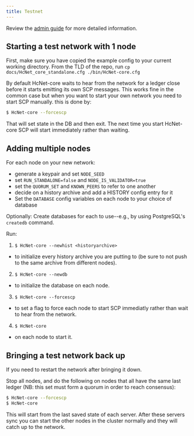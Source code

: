 ```yaml
---
title: Testnet
---
```


Review the [admin guide](./admin.md) for more detailed information.

## Starting a test network with 1 node

First, make sure you have copied the example config to your current working directory.
From the TLD of the repo, run
`cp docs/HcNet_core_standalone.cfg ./bin/HcNet-core.cfg`

By default HcNet-core waits to hear from the network for a ledger close before
it starts emitting its own SCP messages. This works fine in the common case but
when you want to start your own network you need to start SCP manually.
this is done by:

```sh
$ HcNet-core --forcescp
```

That will set state in the DB and then exit. The next time you start
HcNet-core SCP will start immediately rather than waiting.


## Adding multiple nodes

For each node on your new network:
* generate a keypair and set `NODE_SEED`
* set `RUN_STANDALONE=false` and `NODE_IS_VALIDATOR=true`
* set the `QUORUM_SET` and `KNOWN_PEERS` to refer to one another
* decide on a history archive and add a HISTORY config entry for it
* Set the `DATABASE` config variables on each node to your choice of database

Optionally: Create databases for each to use--e.g., by using PostgreSQL's `createdb` command.

Run:

1. `$ HcNet-core --newhist <historyarchive>`
  - to initialize every history archive you are putting to (be sure to not push to the same archive from different nodes).
2. `$ HcNet-core --newdb`
  - to initialize the database on each node. 
3. `$ HcNet-core --forcescp`
  - to set a flag to force each node to start SCP immediatly rather than wait to hear from the network. 
4. `$ HcNet-core` 
  - on each node to start it.

## Bringing a test network back up
If you need to restart the network after bringing it down.

Stop all nodes, and do the following on nodes that all have the same last ledger (NB: this set must form a quorum in order to reach consensus):

```sh
$ HcNet-core --forcescp
$ HcNet-core
```

This will start from the last saved state of each server. After these servers sync you can start the other nodes in the cluster normally and they will catch up to the network.

